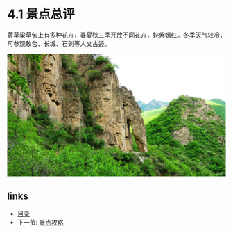 # 4.1 景点总评

黄草梁草甸上有多种花卉，春夏秋三季开放不同花卉，姹紫嫣红。冬季天气较冷，可参观敌台、长城、石刻等人文古迹。

![](images/4.1.hcl.jpg?raw=true)

## links
  * [目录](<preface.md>)
  * 下一节: [景点攻略](<04.2.md>)